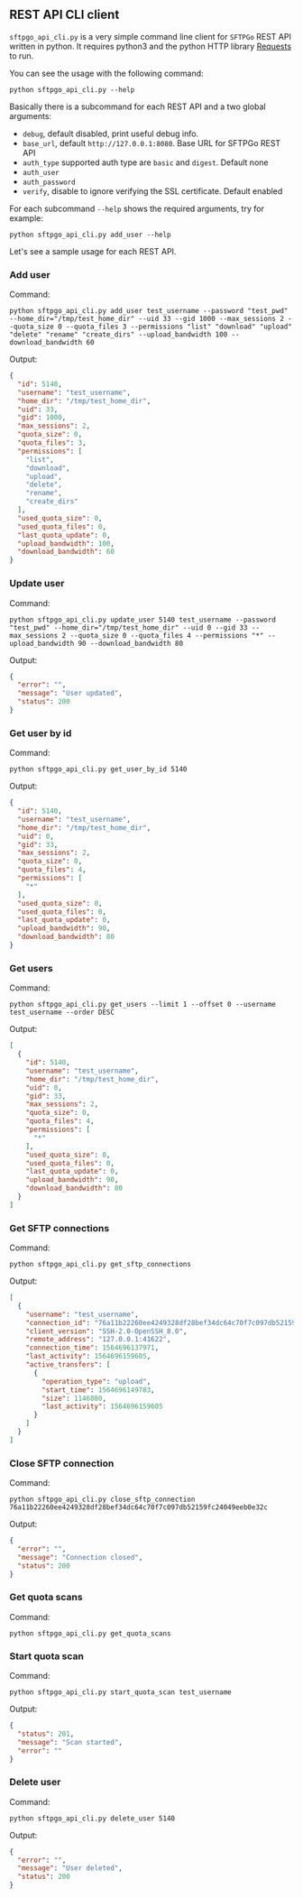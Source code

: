 ## REST API CLI client

`sftpgo_api_cli.py` is a very simple command line client for `SFTPGo` REST API written in python. It requires python3 and the python HTTP library [Requests](https://2.python-requests.org/en/master/ "Requests") to run.

You can see the usage with the following command:

```
python sftpgo_api_cli.py --help
```

Basically there is a subcommand for each REST API and a two global arguments:

 - `debug`, default disabled, print useful debug info.
 - `base_url`, default `http://127.0.0.1:8080`. Base URL for SFTPGo REST API
 - `auth_type` supported auth type are `basic` and `digest`. Default none
 - `auth_user`
 - `auth_password`
 - `verify`, disable to ignore verifying the SSL certificate. Default enabled

For each subcommand `--help` shows the required arguments, try for example:

```python sftpgo_api_cli.py add_user --help```

Let's see a sample usage for each REST API.

### Add user

Command:

```
python sftpgo_api_cli.py add_user test_username --password "test_pwd" --home_dir="/tmp/test_home_dir" --uid 33 --gid 1000 --max_sessions 2 --quota_size 0 --quota_files 3 --permissions "list" "download" "upload" "delete" "rename" "create_dirs" --upload_bandwidth 100 --download_bandwidth 60
```

Output:

```json
{
  "id": 5140,
  "username": "test_username",
  "home_dir": "/tmp/test_home_dir",
  "uid": 33,
  "gid": 1000,
  "max_sessions": 2,
  "quota_size": 0,
  "quota_files": 3,
  "permissions": [
    "list",
    "download",
    "upload",
    "delete",
    "rename",
    "create_dirs"
  ],
  "used_quota_size": 0,
  "used_quota_files": 0,
  "last_quota_update": 0,
  "upload_bandwidth": 100,
  "download_bandwidth": 60
}
```

### Update user

Command:

```
python sftpgo_api_cli.py update_user 5140 test_username --password "test_pwd" --home_dir="/tmp/test_home_dir" --uid 0 --gid 33 --max_sessions 2 --quota_size 0 --quota_files 4 --permissions "*" --upload_bandwidth 90 --download_bandwidth 80
```

Output:

```json
{
  "error": "",
  "message": "User updated",
  "status": 200
}
```

### Get user by id

Command:

```
python sftpgo_api_cli.py get_user_by_id 5140
```

Output:

```json
{
  "id": 5140,
  "username": "test_username",
  "home_dir": "/tmp/test_home_dir",
  "uid": 0,
  "gid": 33,
  "max_sessions": 2,
  "quota_size": 0,
  "quota_files": 4,
  "permissions": [
    "*"
  ],
  "used_quota_size": 0,
  "used_quota_files": 0,
  "last_quota_update": 0,
  "upload_bandwidth": 90,
  "download_bandwidth": 80
}
```

### Get users

Command:

```
python sftpgo_api_cli.py get_users --limit 1 --offset 0 --username test_username --order DESC
```

Output:

```json
[
  {
    "id": 5140,
    "username": "test_username",
    "home_dir": "/tmp/test_home_dir",
    "uid": 0,
    "gid": 33,
    "max_sessions": 2,
    "quota_size": 0,
    "quota_files": 4,
    "permissions": [
      "*"
    ],
    "used_quota_size": 0,
    "used_quota_files": 0,
    "last_quota_update": 0,
    "upload_bandwidth": 90,
    "download_bandwidth": 80
  }
]
```

### Get SFTP connections

Command:

```
python sftpgo_api_cli.py get_sftp_connections
```

Output:

```json
[
  {
    "username": "test_username",
    "connection_id": "76a11b22260ee4249328df28bef34dc64c70f7c097db52159fc24049eeb0e32c",
    "client_version": "SSH-2.0-OpenSSH_8.0",
    "remote_address": "127.0.0.1:41622",
    "connection_time": 1564696137971,
    "last_activity": 1564696159605,
    "active_transfers": [
      {
        "operation_type": "upload",
        "start_time": 1564696149783,
        "size": 1146880,
        "last_activity": 1564696159605
      }
    ]
  }
]
```

### Close SFTP connection

Command:

```
python sftpgo_api_cli.py close_sftp_connection 76a11b22260ee4249328df28bef34dc64c70f7c097db52159fc24049eeb0e32c
```

Output:

```json
{
  "error": "",
  "message": "Connection closed",
  "status": 200
}
```

### Get quota scans

Command:

```
python sftpgo_api_cli.py get_quota_scans
```

### Start quota scan

Command:

```
python sftpgo_api_cli.py start_quota_scan test_username
```

Output:

```json
{
  "status": 201,
  "message": "Scan started",
  "error": ""
}
```

### Delete user

Command:

```
python sftpgo_api_cli.py delete_user 5140
```

Output:

```json
{
  "error": "",
  "message": "User deleted",
  "status": 200
}
```